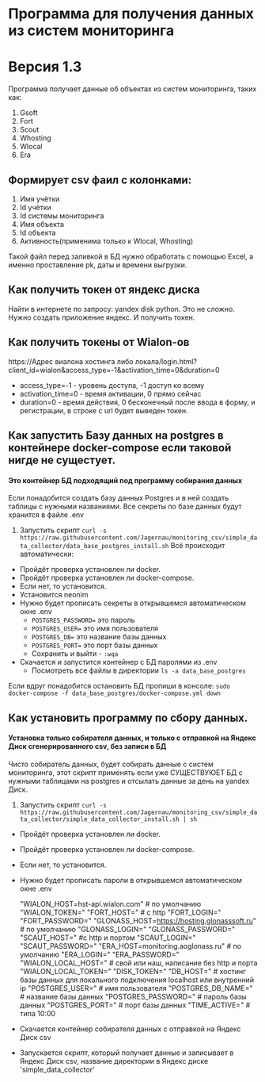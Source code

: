 # Программа для получения данных из систем мониторинга
# Версия 1.3

Программа получает данные об объектах из систем мониторинга, таких как:
1. Gsoft
2. Fort
3. Scout
4. Whosting
5. Wlocal
6. Era
## Формирует csv фаил с колонками:
1. Имя учётки
2. Id учётки
3. Id системы мониторинга
4. Имя объекта
5. Id объекта
6. Активность(применима только к Wlocal, Whosting)

Такой файл перед заливкой в БД нужно обработать с помощью Excel, а именно проставление pk, даты и времени выгрузки.

## Как получить токен от яндекс диска
Найти в интернете по запросу: yandex disk python.
Это не сложно. Нужно создать приложение яндекс. И получить токен.
## Как получить токены от Wialon-ов
https://Адрес виалона хостинга либо локала/login.html?client_id=wialon&access_type=-1&activation_time=0&duration=0
* access_type=-1 - уровень доступа, -1 доступ ко всему
* activation_time=0 - время активации, 0 прямо сейчас
* duration=0 - время действия, 0 бесконечный
после ввода в форму, и регистрации, в строке с url будет выведен токен.

## Как запустить Базу данных на postgres в контейнере docker-compose  если таковой нигде не сущестует.
#### Это контейнер БД подходящий под программу собирания данных
Если понадобится создать базу данных Postgres и в ней создать таблицы с нужными названиями. Все секреты по базе данных будут хранится в файле .env
1. Запустить скрипт `curl -s https://raw.githubusercontent.com/Jagernau/monitoring_csv/simple_data_collector/data_base_postgres_install.sh`
Всё происходит автоматически:
* Пройдёт проверка установлен ли docker.
* Пройдёт проверка установлен ли docker-compose.
* Если нет, то установится.
* Установится neonim
* Нужно будет прописать секреты в открывшемся автоматическом окне .env
    * `POSTGRES_PASSWORD=` это пароль
    * `POSTGRES_USER=` это имя пользователя
    * `POSTGRES_DB=` это название базы данных
    * `POSTGRES_PORT=` это порт базы данных
    * Сохранить и выйти - `:wqa`
* Скачается и запустится контейнер с БД паролями из .env
    * Посмотреть все файлы в директории `ls -a data_base_postgres`

Если вдруг понадобится остановить БД пропиши в консоле: `sudo docker-compose -f data_base_postgres/docker-compose.yml down`

## Как установить программу по сбору данных.
#### Установка только собирателя данных, и только с отправкой на Яндекс Диск сгенерированного csv, без записи в БД
Чисто собиратель данных, будет собирать данные с систем мониторинга, этот скрипт применять если уже СУЩЕСТВУЮЕТ БД с нужными таблицами на postgres и отcылать данные за день на yandex Диск.
1. Запустить скрипт `curl -s https://raw.githubusercontent.com/Jagernau/monitoring_csv/simple_data_collector/simple_data_collector_install.sh | sh`
* Пройдёт проверка установлен ли docker.
* Пройдёт проверка установлен ли docker-compose.
* Если нет, то установится.
* Нужно будет прописать пароли в открывшемся автоматическом окне .env

    "WIALON_HOST=hst-api.wialon.com" # по умолчанию
    "WIALON_TOKEN="
    "FORT_HOST=" # с http
    "FORT_LOGIN="
    "FORT_PASSWORD="
    "GLONASS_HOST=https://hosting.glonasssoft.ru" # по умолчанию
    "GLONASS_LOGIN="
    "GLONASS_PASSWORD="
    "SCAUT_HOST=" #c http и портом
    "SCAUT_LOGIN="
    "SCAUT_PASSWORD="
    "ERA_HOST=monitoring.aoglonass.ru" # по умолчанию
    "ERA_LOGIN="
    "ERA_PASSWORD="
    "WIALON_LOCAL_HOST=" # свой или наш, написание без http и порта
    "WIALON_LOCAL_TOKEN="
    "DISK_TOKEN="
    "DB_HOST=" # хостинг базы данных для локального подключения localhost или внутренний ip
    "POSTGRES_USER=" # имя пользователя
    "POSTGRES_DB_NAME=" # название базы данных
    "POSTGRES_PASSWORD=" # пароль базы данных
    "POSTGRES_PORT=" # порт базы данных
    "TIME_ACTIVE=" # типа 10:00

* Скачается контейнер собирателя данных с отправкой на Яндекс Диск csv
* Запускается скрипт, который получает данные и записывает в Яндекс Диск csv, название директории в Яндекс диске 'simple_data_collector'


